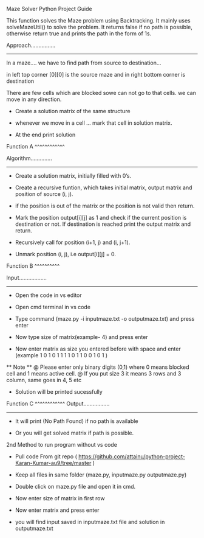 Maze Solver Python Project Guide

This function solves the Maze problem using Backtracking. It mainly uses solveMazeUtil() to solve the problem. It returns false if no path is possible, otherwise return true and prints the path in the form of 1s.

Approach................
************************
In a maze.... we have to find path from source to destination...

in left top corner [0][0]  is the source maze and in right bottom corner is destination

There are few cells which are blocked sowe can not go to that cells. we can move in any direction.

* Create a solution matrix of the same structure

* whenever we move in a cell ... mark that cell in solution matrix.

* At the end print solution

Function A ^^^^^^^^^^^^

Algorithm..............
***********************

* Create a solution matrix, initially filled with 0’s.

* Create a recursive funtion, which takes initial matrix, output matrix and position of source (i, j).

* if the position is out of the matrix or the position is not valid then return.

* Mark the position output[i][j] as 1 and check if the current position is destination or not. If destination is reached print the output matrix and return.

* Recursively call for position (i+1, j) and (i, j+1).

* Unmark position (i, j), i.e output[i][j] = 0.


Function B ^^^^^^^^^^

Input..................
***********************

* Open the code in vs editor

* Open cmd terminal in vs code

* Type command (maze.py -i inputmaze.txt -o outputmaze.txt) and press enter

* Now type size of matrix(example- 4) and press enter 

* Now enter matrix as size you entered before with space and enter
(example
1 0 1 0
1 1 1 1
0 1 1 0
0 1 0 1 )

** Note **
@ Please enter only binary digits (0,1) where 0 means blocked cell and 1 means active cell.
@ If you put size 3 it means 3 rows and 3 column, same goes in 4, 5 etc 

* Solution will be printed sucessfully


Function C ^^^^^^^^^^^^
Output.................
***********************

* It will print (No Path Found) if no path is available

* Or you will get solved matrix if path is possible.


2nd Method to run program without vs code

* Pull code From git repo  ( https://github.com/attainu/python-project-Karan-Kumar-au9/tree/master )

* Keep all files in same folder (maze.py, inputmaze.py outputmaze.py)

* Double click on maze.py file and open it in cmd.

* Now enter size of matrix in first row

* Now enter matrix and press enter

* you will find input saved in inputmaze.txt file and solution in outputmaze.txt